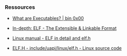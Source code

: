 
### Ressources

- [What are Executables? | bin 0x00](https://www.youtube.com/watch?v=WnqOhgI_8wA&t=2s)

- [In-depth: ELF - The Extensible & Linkable Format](https://www.youtube.com/watch?v=nC1U1LJQL8o)


- [Linux manual - ELF in detail and elf.h](https://refspecs.linuxfoundation.org/elf/elf.pdf)


- [ELF.H - include/uapi/linux/elf.h - Linux source code](https://elixir.bootlin.com/linux/latest/source/include/uapi/linux/elf.h)
